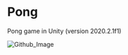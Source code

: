 # Pong
Pong game in Unity (version 2020.2.1f1)

![Github_Image](https://user-images.githubusercontent.com/37226375/107101638-40c3a700-6818-11eb-8b34-e422ed8dfb18.PNG)
